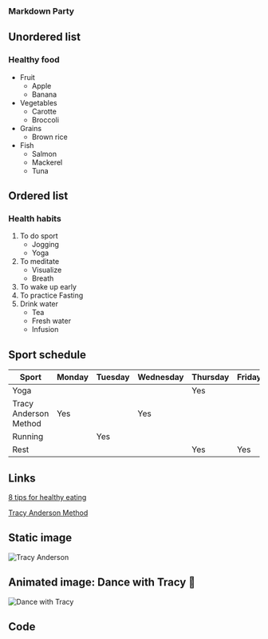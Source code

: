 ### Markdown Party


## Unordered list

### Healthy food
* Fruit
    + Apple
    + Banana
* Vegetables
    + Carotte
    + Broccoli
* Grains
    + Brown rice
* Fish
    + Salmon
    + Mackerel
    + Tuna

## Ordered list

### Health habits
1. To do sport   
    + Jogging
    + Yoga
2. To meditate
    + Visualize
    + Breath
3. To wake up early
4. To practice Fasting
5. Drink water
    + Tea
    + Fresh water
    + Infusion

## Sport schedule

Sport                | Monday | Tuesday | Wednesday | Thursday | Friday | Saturday | Sunday
---------------------|--------|---------|-----------|----------|--------|----------|----------
Yoga                 |        |         |           | Yes      |        |    Yes   |  
Tracy Anderson Method| Yes    |         | Yes       |          |        |          |  
Running              |        |   Yes   |           |          |        |          |  Yes
Rest                 |        |         |           | Yes      |   Yes  |          |  


## Links []()

[8 tips for healthy eating](https://www.nhs.uk/live-well/eat-well/eight-tips-for-healthy-eating/)

[Tracy Anderson Method](https://tracyanderson.com/)


## Static image ![]()

![Tracy Anderson](https://ta-prod-assets.s3.us-east-1.amazonaws.com/media/2019/11/30114608/experience1.jpg)

## Animated image: Dance with Tracy :dancer:

![Dance with Tracy](https://media3.giphy.com/media/l4pTkk4jrdeyKsRyM/200.gif)

## Code

<script type="text/javascript">
    alert("Hello!");
</script>

